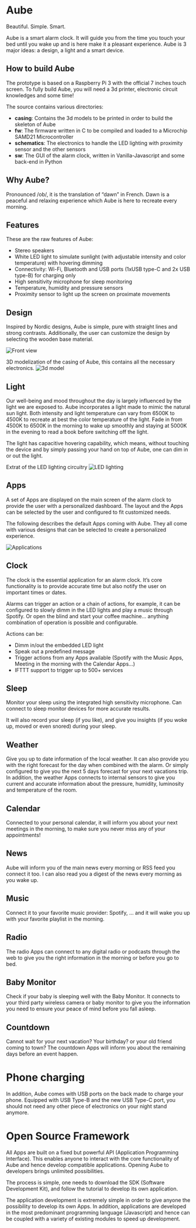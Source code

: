 # Aube

Beautiful. Simple. Smart.

Aube is a smart alarm clock. It will guide you from the time you touch your bed until you wake up and is here make it a pleasant experience.
Aube is 3 major ideas: a design, a light and a smart device. 

## How to build Aube

The prototype is based on a Raspberry Pi 3 with the official 7 inches touch screen.
To fully build Aube, you will need a 3d printer, electronic circuit knowledges and some time!

The source contains various directories:
- **casing**: Contains the 3d models to be printed in order to build the skeleton of Aube
- **fw**: The firmware written in C to be compiled and loaded to a Microchip SAMD21 Microcontroller
- **schematics**: The electronics to handle the LED lighting with proximity sensor and the other sensors
- **sw**: The GUI of the alarm clock, written in Vanilla-Javascript and some back-end in Python

## Why Aube?
Pronounced /ob/, it is the translation of “dawn” in French. Dawn is a peaceful and relaxing experience which Aube is here to recreate every morning.

## Features
These are the raw features of Aube:
- Stereo speakers
- White LED light to simulate sunlight (with adjustable intensity and color temperature) with hovering dimming
- Connectivity: Wi-Fi, Bluetooth and USB ports (1xUSB type-C and 2x USB type-B) for charging only
- High sensitivity microphone for sleep monitoring
- Temperature, humidity and pressure sensors
- Proximity sensor to light up the screen on proximate movements

## Design
Inspired by Nordic designs, Aube is simple, pure with straight lines and strong contrasts.
Additionally, the user can customize the design by selecting the wooden base material.

![Front view](https://github.com/blaizard/alarm/blob/master/docs/front.jpg?raw=true)

3D modelization of the casing of Aube, this contains all the necessary electronics.
![3d model](https://github.com/blaizard/alarm/blob/master/docs/3dmodel.png?raw=true)

## Light
Our well-being and mood throughout the day is largely influenced by the light we are exposed to. Aube incorporates a light made to mimic the natural sun light.
Both intensity and light temperature can vary from 6500K to 4500K to recreate at best the color temperature of the light. Fade in from 4500K to 6500K in the morning to wake up smoothly and staying at 5000K in the evening to read a book before switching off the light.

The light has capacitive hovering capability, which means, without touching the device and by simply passing your hand on top of Aube, one can dim in or out the light.

Extrat of the LED lighting circuitry
![LED lighting](https://github.com/blaizard/alarm/blob/master/docs/circuit.jpg?raw=true)

## Apps
A set of Apps are displayed on the main screen of the alarm clock to provide the user with a personalized dashboard. The layout and the Apps can be selected by the user and configured to fit customized needs.

The following describes the default Apps coming with Aube. They all come with various designs that can be selected to create a personalized experience.

![Applications](https://github.com/blaizard/alarm/blob/master/docs/apps.png?raw=true)

## Clock
The clock is the essential application for an alarm clock. It’s core functionality is to provide accurate time but also notify the user on important times or dates.

Alarms can trigger an action or a chain of actions, for example, it can be configured to slowly dimm in the LED lights and play a music through Spotify. Or open the blind and start your coffee machine… anything combination of operation is possible and configurable.

Actions can be:
- Dimm in/out the embedded LED light
- Speak out a predefined message
- Trigger actions from any Apps available (Spotify with the Music Apps, Meeting in the morning with the Calendar Apps…)
- IFTTT support to trigger up to 500+ services

## Sleep
Monitor your sleep using the integrated high sensitivity microphone. Can connect to sleep monitor devices for more accurate results.

It will also record your sleep (if you like), and give you insights (if you woke up, moved or even snored) during your sleep.

## Weather
Give you up to date information of the local weather. It can also provide you with the right forecast for the day when combined with the alarm. Or simply configured to give you the next 5 days forecast for your next vacations trip.
In addition, the weather Apps connects to internal sensors to give you current and accurate information about the pressure, humidity, luminosity and temperature of the room.

## Calendar
Connected to your personal calendar, it will inform you about your next meetings in the morning, to make sure you never miss any of your appointments!

## News
Aube will inform you of the main news every morning or RSS feed you connect it too. I can also read you a digest of the news every morning as you wake up.

## Music
Connect it to your favorite music provider: Spotify, … and it will wake you up with your favorite playlist in the morning.

## Radio
The radio Apps can connect to any digital radio or podcasts through the web to give you the right information in the morning or before you go to bed.

## Baby Monitor
Check if your baby is sleeping well with the Baby Monitor. It connects to your third party wireless camera or baby monitor to give you the information you need to ensure your peace of mind before you fall asleep.

## Countdown
Cannot wait for your next vacation? Your birthday? or your old friend coming to town? The countdown Apps will inform you about the remaining days before an event happen.

# Phone charging
In addition, Aube comes with USB ports on the back made to charge your phone. Equipped with USB Type-B and the new USB Type-C port, you should not need any other piece of electronics on your night stand anymore.

# Open Source Framework
All Apps are built on a fixed but powerful API (Application Programming Interface). This enables anyone to interact with the core functionality of Aube and hence develop compatible applications. Opening Aube to developers brings unlimited possibilities.

The process is simple, one needs to download the SDK (Software Development Kit), and follow the tutorial to develop its own application.

The application development is extremely simple in order to give anyone the possibility to develop its own Apps. In addition, applications are developed in the most predominant programming language (Javascript) and hence can be coupled with a variety of existing modules to speed up development.

